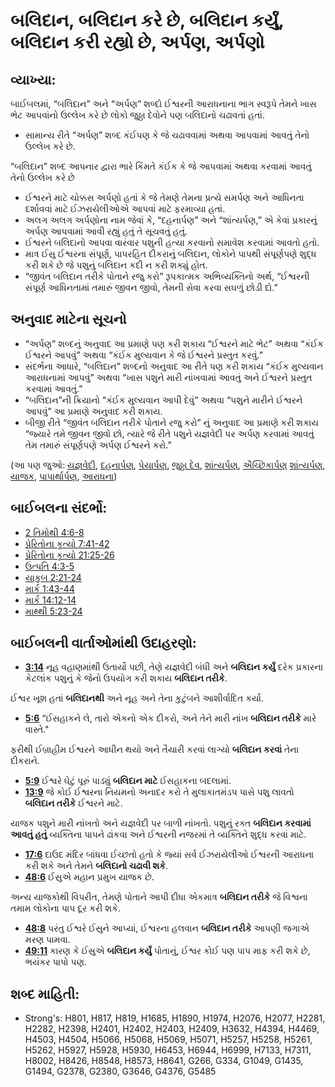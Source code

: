 # બલિદાન, બલિદાન કરે છે, બલિદાન કર્યું, બલિદાન કરી રહ્યો છે, અર્પણ, અર્પણો 

## વ્યાખ્યા: 

બાઈબલમાં, “બલિદાન” અને “અર્પણ” શબ્દો ઈશ્વરની આરાધનાના ભાગ સ્વરૂપે તેમને ખાસ ભેટ આપવાંનો ઉલ્લેખ કરે છે
લોકો જુઠ્ઠા દેવોને પણ બલિદાનો ચઢાવતાં હતાં.

* સામાન્ય રીતે “અર્પણ” શબ્દ કંઈપણ કે જે ચઢાવવામાં અથવા આપવામાં આવતું તેનો ઉલ્લેખ કરે છે.

“બલિદાન” શબ્દ આપનાર દ્વારા ભારે કિંમતે કંઈક કે જે આપવામાં અથવા કરવામાં આવતું તેનો ઉલ્લેખ કરે છે

* ઈશ્વરને માટે ચોક્કસ અર્પણો હતાં કે જે તેમણે તેમના પ્રત્યે સમર્પણ અને આધિનતા દર્શાવવાં માટે ઈઝરાયેલીઓએ આપવાં માટે ફરમાવ્યા હતાં.
* અલગ અલગ અર્પણોના નામ જેવાં કે, “દહનાર્પણ” અને “શાંત્યર્પણ,” એ કેવાં પ્રકારનું અર્પણ આપવામાં આવી રહ્યું હતું તે સૂચવતું હતું.
* ઈશ્વરને બલિદાનો આપવા વારંવાર પશુની હત્યા કરવાનો સમાવેશ કરવામાં આવતો હતો.
* માત્ર ઈસુ ઈશ્વરના સંપૂર્ણ, પાપરહિત દીકરાનું બલિદાન, લોકોને પાપથી સંપૂર્ણપણે શુદ્ધ કરી શકે છે જે પશુનું બલિદાન કદી ન કરી શક્યું હોત.
* “જીવંત બલિદાન તરીકે પોતાને રજુ કરો” રૂપકાત્મક અભિવ્યક્તિનો અર્થ, “ઈશ્વરની સંપૂર્ણ આધિનતામાં તમારું જીવન જીવો, તેમની સેવા કરવા સઘળું છોડી દો.”

## અનુવાદ માટેના સૂચનો 

* “અર્પણ” શબ્દનું અનુવાદ આ પ્રમાણે પણ કરી શકાય “ઈશ્વરને માટે ભેટ” અથવા “કંઈક ઈશ્વરને આપવું” અથવા “કંઈક મુલ્યવાન કે જે ઈશ્વરને પ્રસ્તુત કરવું.”
* સંદર્ભના આધારે, “બલિદાન” શબ્દનો અનુવાદ આ રીતે પણ કરી શકાય “કંઈક મુલ્યવાન આરાધનામાં આપવું” અથવા “ખાસ પશુને મારી નાંખવામાં આવતું અને ઈશ્વરને પ્રસ્તુત કરવામાં આવતું.”
* “બલિદાન”ની ક્રિયાનો “કંઈક મુલ્યવાન આપી દેવું” અથવા “પશુને મારીને ઈશ્વરને આપવું” આ પ્રમાણે અનુવાદ કરી શકાય.
* બીજી રીતે “જીવંત બલિદાન તરીકે પોતાને રજુ કરો” નું અનુવાદ આ પ્રમાણે કરી શકાય “જ્યારે તમે જીવન જીવો છો, ત્યારે જે રીતે પશુને યજ્ઞવેદી પર અર્પણ કરવામાં આવતું તેમ તમારું સંપૂર્ણપણે અર્પણ ઈશ્વરને કરો.”

(આ પણ જુઓ: [યજ્ઞવેદી](../kt/altar.md), [દહનાર્પણ](../other/burntoffering.md), [પેયાર્પણ](../other/drinkoffering.md), [જુઠ્ઠા દેવ](../kt/falsegod.md), [શાંત્યર્પણ](../other/fellowshipoffering.md), [ઐચ્છિકાર્પણ](../other/freewilloffering.md) [શાંત્યર્પણ](../other/peaceoffering.md), [યાજક](../kt/priest.md), [પાપાર્થાર્પણ](../other/sinoffering.md), [આરાધના](../kt/worship.md))

## બાઈબલના સંદર્ભો: 

* [2 તિમોથી 4:6-8](rc://gu/tn/help/2ti/04/06)
* [પ્રેરિતોના કૃત્યો 7:41-42](rc://gu/tn/help/act/07/41)
* [પ્રેરિતોના કૃત્યો 21:25-26](rc://gu/tn/help/act/21/25)
* [ઉત્પતિ 4:3-5](rc://gu/tn/help/gen/04/03)
* [યાકુબ 2:21-24](rc://gu/tn/help/jas/02/21)
* [માર્ક 1:43-44](rc://gu/tn/help/mrk/01/43)
* [માર્ક 14:12-14](rc://gu/tn/help/mrk/14/12)
* [માથ્થી 5:23-24](rc://gu/tn/help/mat/05/23)

## બાઈબલની વાર્તાઓમાંથી ઉદાહરણો: 

* __[3:14](rc://gu/tn/help/obs/03/14)__ નૂહ વહાણમાંથી ઉતાર્યો પછી, તેણે યજ્ઞવેદી બંધી અને __બલિદાન કર્યું__  દરેક પ્રકારના કેટલાંક પશુનું કે જેનો ઉપયોગ કરી શકાય __બલિદાન તરીકે__.

ઈશ્વર ખૂશ હતાં __બલિદાનથી__  અને નૂહ અને તેના કુટુંબને આશીર્વાદિત કર્યા.

* __[5:6](rc://gu/tn/help/obs/05/06)__ “ઈસહાકને લે, તારો એકનો એક દીકરો, અને તેને મારી નાંખ __બલિદાન તરીકે__  મારે વાસ્તે."

ફરીથી ઈબ્રાહીમ ઈશ્વરને આધીન થયો અને તૈયારી કરવાં લાગ્યો  __બલિદાન કરવાં__  તેના દીકરાને.

* __[5:9](rc://gu/tn/help/obs/05/09)__ ઈશ્વરે ઘેટું પૂરું પાડ્યું __બલિદાન માટે__  ઈસહાકના બદલામાં.
* __[13:9](rc://gu/tn/help/obs/13/09)__ જે કોઈ ઈશ્વરના નિયમનો અનાદર કરો તે મુલાકાતમંડપ પાસે પશુ લાવતો __બલિદાન તરીકે__  ઈશ્વરને માટે.

યાજક પશુને મારી નાંખતો અને યજ્ઞવેદી પર બાળી નાંખતો.
પશુનું રક્ત __બલિદાન કરવામાં આવતું હતું__  વ્યક્તિના પાપને ઢાંકવા અને ઈશ્વરની નજરમાં તે વ્યક્તિને શુદ્ધ કરવાં માટે.

* __[17:6](rc://gu/tn/help/obs/17/06)__ દાઉદ મંદિર બાંધવા ઈચ્છતો હતો કે જ્યાં સર્વ ઈઝરાયેલીઓ ઈશ્વરની આરાધના કરી શકે અને તેમને  __બલિદાનો ચઢાવી શકે__.
* __[48:6](rc://gu/tn/help/obs/48/06)__ ઈસુએ મહાન પ્રમુખ યાજક છે.

અન્ય યાજકોથી વિપરીત, તેમણે પોતાને આપી દીધા એકમાત્ર  __બલિદાન તરીકે__  જે વિશ્વના તમામ લોકોના પાપ દૂર કરી શકે.

* __[48:8](rc://gu/tn/help/obs/48/08)__ પરંતુ ઈશ્વરે ઈસુને આપ્યાં, ઈશ્વરના હલવાન  __બલિદાન તરીકે__  આપણી જગાએ મરણ પામવા.
* __[49:11](rc://gu/tn/help/obs/49/11)__ કારણ કે ઈસુએ __બલિદાન કર્યું__  પોતાનું, ઈશ્વર કોઈ પણ પાપ માફ કરી શકે છે, ભયંકર પાપો પણ.

## શબ્દ માહિતી: 

* Strong's: H801, H817, H819, H1685, H1890, H1974, H2076, H2077, H2281, H2282, H2398, H2401, H2402, H2403, H2409, H3632, H4394, H4469, H4503, H4504, H5066, H5068, H5069, H5071, H5257, H5258, H5261, H5262, H5927, H5928, H5930, H6453, H6944, H6999, H7133, H7311, H8002, H8426, H8548, H8573, H8641, G266, G334, G1049, G1435, G1494, G2378, G2380, G3646, G4376, G5485
